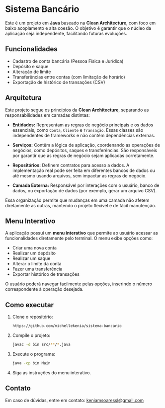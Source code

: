 # Sistema Bancário

Este é um projeto em **Java** baseado na **Clean Architecture**, com foco em baixo acoplamento e alta coesão. 
O objetivo é garantir que o núcleo da aplicação seja independente, facilitando futuras evoluções.

## Funcionalidades

- Cadastro de conta bancária (Pessoa Física e Jurídica)
- Depósito e saque
- Alteração de limite
- Transferências entre contas (com limitação de horário)
- Exportação de histórico de transações (CSV)

## Arquitetura

Este projeto segue os princípios da **Clean Architecture**, separando as responsabilidades em camadas distintas:

- **Entidades:** Representam as regras de negócio principais e os dados essenciais, como `Conta`, `Cliente` e `Transação`. Essas classes são independentes de frameworks e não contêm dependências externas.

- **Serviços:** Contêm a lógica de aplicação, coordenando as operações de negócios, como depósitos, saques e transferências. São responsáveis por garantir que as regras de negócio sejam aplicadas corretamente.

- **Repositórios:** Definem contratos para acesso a dados. A implementação real pode ser feita em diferentes bancos de dados ou até mesmo usando arquivos, sem impactar as regras de negócio.

- **Camada Externa:** Responsável por interações com o usuário, banco de dados, ou exportação de dados (por exemplo, gerar um arquivo CSV).

Essa organização permite que mudanças em uma camada não afetem diretamente as outras, mantendo o projeto flexível e de fácil manutenção.

## Menu Interativo

A aplicação possui um **menu interativo** que permite ao usuário acessar as funcionalidades diretamente pelo terminal. O menu exibe opções como:
- Criar uma nova conta
- Realizar um depósito
- Realizar um saque
- Alterar o limite da conta
- Fazer uma transferência
- Exportar histórico de transações

O usuário poderá navegar facilmente pelas opções, inserindo o número correspondente à operação desejada.

## Como executar

1. Clone o repositório:
   ```bash
   https://github.com/michellekenia/sistema-bancario

2. Compile o projeto:
   ```bash
   javac -d bin src/**/*.java

3. Execute o programa: 
   ```bash
   java -cp bin Main
   
4. Siga as instruções do menu interativo.

 
## Contato
Em caso de dúvidas, entre em contato: keniamsoaressl@gmail.com